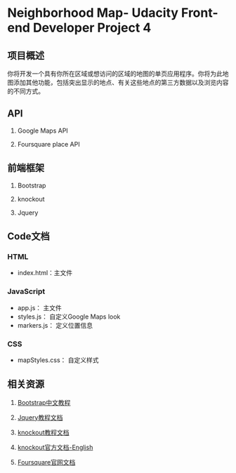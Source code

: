 # Neighborhood Map- Udacity Front-end Developer Project 4

## 项目概述
你将开发一个具有你所在区域或想访问的区域的地图的单页应用程序。你将为此地图添加其他功能，包括突出显示的地点、有关这些地点的第三方数据以及浏览内容的不同方式。

## API
1. Google Maps API

2. Foursquare place API

## 前端框架

1.  Bootstrap

2. knockout

3. Jquery

## Code文档
### HTML
-  index.html：主文件

###  JavaScript
- app.js：  主文件
- styles.js：  自定义Google Maps look
- markers.js： 定义位置信息

### CSS
- mapStyles.css： 自定义样式

## 相关资源

1. [Bootstrap中文教程](http://www.bootcss.com/)

2. [Jquery教程文档](http://www.w3school.com.cn/jquery/)

3. [knockout教程文档](https://www.cnblogs.com/TomXu/archive/2011/11/21/2257154.html)

4.  [knockout官方文档-English](http://knockoutjs.com/documentation/introduction.html)

5.  [Foursquare官网文档](https://developer.foursquare.com/docs/api/getting-started)







